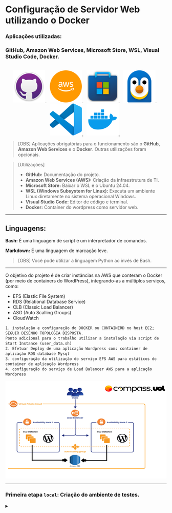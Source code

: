 # Configuração de Servidor Web utilizando o Docker

### Aplicações utilizadas:

### GitHub, Amazon Web Services, Microsoft Store, WSL, Visual Studio Code, Docker.

<div align="center">
  <br>
  <a href="https://github.com/">
    <img src="/imgs/gitlogo.png" alt="GitHub" width="100">
  </a>&ensp;

  <a href="https://www.googleadservices.com/pagead/aclk?sa=L&ai=DChcSEwjKuL74ltWLAxXoEUQIHY40KqwYABAAGgJkeg&co=1&ase=2&gclid=CjwKCAiA5eC9BhAuEiwA3CKwQp-uZ-EhfKVs_yaTVCZmvhF8olLyCz4sF_rQXc-KTkKjJ6zjkq_KbRoCmx0QAvD_BwE&ei=46i4Z7zJLbLb5OUP_NnOYQ&ohost=www.google.com&cid=CAESVeD2mSl7f0Xe0yyJImaMygYDsAuUvVqE8TXk7HbEuO8df6HhHkyj13nbeuQIUd6NDilzCovM3hpvmJWnXIKlBj1rDcr0Uva9DVYGZCTyi2T-YG-tn0A&sig=AOD64_3dqO5hHHx21zCm5ROWF8TSPV62pA&q&sqi=2&nis=4&adurl&ved=2ahUKEwj8xrT4ltWLAxWyLbkGHfysMwwQ0Qx6BAgIEAE">
    <img src="/imgs/amazonicon.webp" alt="Amazon Web Services" width="100" height="100">
  </a>&ensp;

  <a href="https://apps.microsoft.com/home?hl=pt-BR&gl=BR">
    <img src="/imgs/micstorelogo.png" alt="Microsoft Store" width="100" height="100">
  </a>&ensp;

  <a href="https://www.microsoft.com/store/productId/9P9TQF7MRM4R?ocid=libraryshare">
    <img src="/imgs/wsllogoo.png" alt="WSL" width="100" height="100">
  </a>&ensp;

  <a href="https://code.visualstudio.com/">
    <img src="/imgs/vscodelogo.png" alt="Visual Studio Code" width="100" height="100">
  </a>&ensp;

  <a href="https://hub.docker.com/">
    <img src="/imgs/dockerlogo.webp" alt="Nginx" width="100" height="100">
  </a>&ensp;
</div>

> [OBS]
> Aplicações obrigatórias para o funcionamento são o **GitHub**, **Amazon Web Services** e o **Docker**. Outras utilizações foram opcionais.

> [Utilizações]
> - **GitHub:** Documentação do projeto.
> - **Amazon Web Services (AWS):** Criação da infraestrutura de TI.
> - **Microsoft Store:** Baixar o WSL e o Ubuntu 24.04.
> - **WSL (Windows Subsystem for Linux):** Executa um ambiente Linux diretamente no sistema operacional Windows.
> - **Visual Studio Code:** Editor de código e terminal.
> - **Docker:** Container do wordpress como servidor web.

---

## Linguagens:
**Bash:** É uma linguagem de script e um interpretador de comandos.

**Markdown:** É uma linguagem de marcação leve.

> [OBS]
> Você pode utilizar a linguagem Python ao invés de Bash.


---


O objetivo do projeto é de criar instâncias na AWS que conteram o Docker (por meio de containers do WordPress), integrando-as a múltiplos serviços, como:

- EFS (Elastic File System)
- RDS (Relational Database Service)
- CLB (Classic Load Balancer)
- ASG (Auto Scalling Groups)
- CloudWatch

```
1. instalação e configuração do DOCKER ou CONTAINERD no host EC2;
SEGUIR DESENHO TOPOLOGIA DISPOSTA.
Ponto adicional para o trabalho utilizar a instalação via script de Start Instance (user_data.sh)
2. Efetuar Deploy de uma aplicação Wordpress com: container de aplicação RDS database Mysql
3. configuração da utilização do serviço EFS AWS para estáticos do container de aplicação Wordpress
4. configuração do serviço de Load Balancer AWS para a aplicação Wordpress

```

![1](/imgs/doc.png)

<hr>

### Primeira etapa `local`: Criação do ambiente de testes.

<div>
<details align="left">
    <summary></summary>
1 - Baixe o wsl (Pela loja da Microsoft || Por linha de comando).

```
wsl --install
```


2 - Instale a versão mais atual do ubuntu (Pela loja da Microsoft || Por linha de comando).

```
wsl --install -d Ubuntu-24.04
```

3 - Instale o um editor de código de sua preferência (VScode).

```
https://code.visualstudio.com/download
```

4 - Faça um conexão ao wsl.

Instale o WSL na Microsoft Store.
![2](/imgs/WSL.png)

Após isso, aceite as extensões que o seu VSCode deseja instalar. Elas serã responsáveis por fornecer esse suporte a sistemas no Shell do próprio Visual Studio. Após isso, verá estas Aspas, clique nelas;
![3](/imgs/aspinhas.png)

Selecione "Connect to WSL" e você será redirecionado para uma tela de shell do seu Subsistema.
![4](/imgs/connecttowsl.png)

Nele, atualize a máquina:
```
sudo apt update && sudo apt upgrade -y
```

Por conseguinte, realize as instalações:
```
#Certificados necessários
sudo apt install -y ca-certificates curl gnupg

#Chave oficial do Docker
sudo install -m 0755 -d /etc/apt/keyrings
curl -fsSL https://download.docker.com/linux/ubuntu/gpg | sudo gpg --dearmor -o /etc/apt/keyrings/docker.gpg
sudo chmod a+r /etc/apt/keyrings/docker.gpg

#Repositório docker no APT
echo \
  "deb [arch=$(dpkg --print-architecture) signed-by=/etc/apt/keyrings/docker.gpg] https://download.docker.com/linux/ubuntu \
  $(. /etc/os-release && echo "$VERSION_CODENAME") stable" | \
  sudo tee /etc/apt/sources.list.d/docker.list > /dev/null

#Atualize
sudo apt update

sudo apt upgrade -y

#Instale o docker e o docker compose.
sudo apt install -y docker-ce docker-ce-cli containerd.io docker-buildx-plugin docker-compose-plugin

#Opcional, mas recomendado adicionar o usuário ao grupo do docker
sudo usermod -aG docker $USER

#Habilite o dokcer para iniciar com o sistema, para facilitar seu funcionamento
sudo systemctl enable docker
sudo systemctl start docker
```
</div>